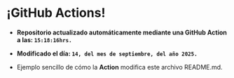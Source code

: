 # ¡GitHub Actions!
* **Repositorio actualizado automáticamente mediante una GitHub Action a las: `15:18:16hrs.`**
* **Modificado el día: `14, del mes de septiembre, del año 2025.`**

* Ejemplo sencillo de cómo la **Action** modifica este archivo README.md.
